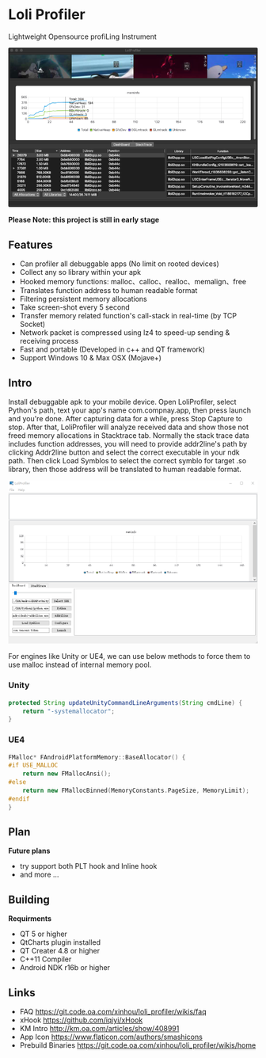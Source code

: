 # Loli Profiler

Lightweight Opensource profiLing Instrument

![](res/images/macos.png)

**Please Note: this project is still in early stage**

## Features

- Can profiler all debuggable apps (No limit on rooted devices)
- Collect any so library within your apk
- Hooked memory functions: malloc、calloc、realloc、memalign、free
- Translates function address to human readable format
- Filtering persistent memory allocations
- Take screen-shot every 5 second
- Transfer memory related function's call-stack in real-time (by TCP Socket)
- Network packet is compressed using lz4 to speed-up sending & receiving process
- Fast and portable (Developed in c++ and QT framework)
- Support Windows 10 & Max OSX (Mojave+)

## Intro

Install debuggable apk to your mobile device. Open LoliProfiler, select Python's path, text your app's name com.compnay.app, then press launch and you're done. After capturing data for a while, press Stop Capture to stop. After that, LoliProfiler will analyze received data and show those not freed memory allocations in Stacktrace tab. Normally the stack trace data includes function addresses, you will need to provide addr2line's path by clicking Addr2line button and select the correct executable in your ndk path. Then click Load Symblos to select the correct symblo for target .so library, then those address will be translated to human readable format.

![](res/images/screenshot.gif)

For engines like Unity or UE4, we can use below methods to force them to use malloc instead of internal memory pool. 

### Unity

```java
protected String updateUnityCommandLineArguments(String cmdLine) {
    return "-systemallocator";
}
```

### UE4

```c++
FMalloc* FAndroidPlatformMemory::BaseAllocator() {
#if USE_MALLOC
    return new FMallocAnsi();
#else
    return new FMallocBinned(MemoryConstants.PageSize, MemoryLimit);
#endif
}
```

## Plan

**Future plans**

* try support both PLT hook and Inline hook
* and more ... 

## Building

**Requirments**

* QT 5 or higher
* QtCharts plugin installed
* QT Creater 4.8 or higher
* C++11 Compiler
* Android NDK r16b or higher

## Links

* FAQ https://git.code.oa.com/xinhou/loli_profiler/wikis/faq
* xHook https://github.com/iqiyi/xHook
* KM Intro http://km.oa.com/articles/show/408991
* App Icon https://www.flaticon.com/authors/smashicons
* Prebuild Binaries https://git.code.oa.com/xinhou/loli_profiler/wikis/home

